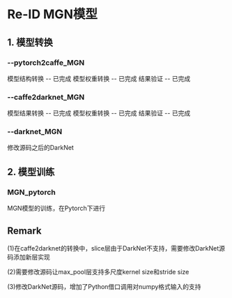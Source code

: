 # Re-ID MGN模型

## 1. 模型转换

### --pytorch2caffe_MGN

模型结构转换 -- 已完成
模型权重转换 -- 已完成
结果验证 -- 已完成

### --caffe2darknet_MGN

模型结果转换 -- 已完成
模型权重转换 -- 已完成
结果验证 -- 已完成

### --darknet_MGN

修改源码之后的DarkNet


## 2. 模型训练

### MGN_pytorch

MGN模型的训练，在Pytorch下进行


## Remark

(1)在caffe2darknet的转换中，slice层由于DarkNet不支持，需要修改DarkNet源码添加新层实现

(2)需要修改源码让max_pool层支持多尺度kernel size和stride size

(3)修改DarkNet源码，增加了Python借口调用对numpy格式输入的支持

